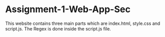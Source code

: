 # Assignment-1-Web-App-Sec
This website contains three main parts which are index.html, style.css and script.js. 
The Regex is done inside the script.js file.
